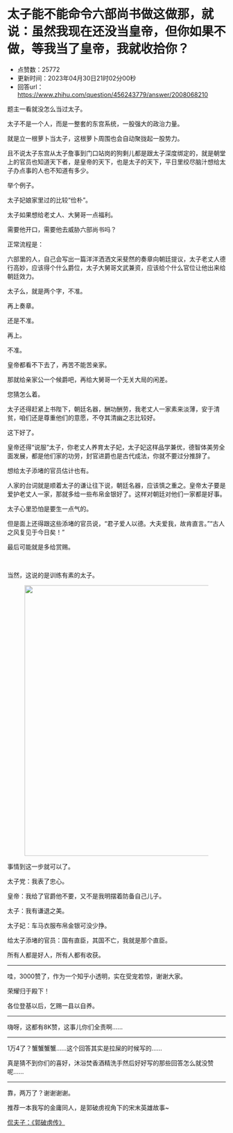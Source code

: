 # 太子能不能命令六部尚书做这做那，就说：虽然我现在还没当皇帝，但你如果不做，等我当了皇帝，我就收拾你？
- 点赞数：25772
- 更新时间：2023年04月30日21时02分00秒
- 回答url：https://www.zhihu.com/question/456243779/answer/2008068210
<body>
 <p data-pid="VBw8VhcV">题主一看就没怎么当过太子。</p>
 <p data-pid="7zZhTUza">太子不是一个人，而是一整套的东宫系统，一股强大的政治力量。</p>
 <p data-pid="zNASBKAw">就是立一根萝卜当太子，这根萝卜周围也会自动聚拢起一股势力。</p>
 <p data-pid="ZOodECXS">且不说太子东宫从太子詹事到门口站岗的狗剩儿都是跟太子深度绑定的，就是朝堂上的官员也知道天下者，是皇帝的天下，也是太子的天下，平日里绞尽脑汁想给太子办点事的人也不知道有多少。</p>
 <p data-pid="dH72UCpA">举个例子。</p>
 <p data-pid="wdBkNuOW">太子妃娘家里过的比较“俭朴”。</p>
 <p data-pid="5c98LFXT">太子如果想给老丈人、大舅哥一点福利。</p>
 <p data-pid="mluuQC4_">需要他开口，需要他去威胁六部尚书吗？</p>
 <p data-pid="6jHUSIjF">正常流程是：</p>
 <p data-pid="a6o3ZZ1F">六部里的人，自己会写出一篇洋洋洒洒文采斐然的奏章向朝廷提议，太子老丈人德行高妙，应该得个什么爵位，太子大舅哥文武兼资，应该给个什么官位让他出来给朝廷效力。</p>
 <p data-pid="oBUAjgKH">太子么，就是两个字，不准。</p>
 <p data-pid="YdUdzLdc">再上奏章。</p>
 <p data-pid="wyaIOsfM">还是不准。</p>
 <p data-pid="kZNVPTLR">再上。</p>
 <p data-pid="dduUbPOg">不准。</p>
 <p data-pid="HkKLmYn0">皇帝都看不下去了，再苦不能苦亲家。</p>
 <p data-pid="ZzUvzu3i">那就给亲家公一个候爵吧，再给大舅哥一个无关大局的闲差。</p>
 <p data-pid="KE2-zxNI">您猜怎么着。</p>
 <p data-pid="cJl-hwMm">太子还得赶紧上书陛下，朝廷名器，酬功酬劳，我老丈人一家素来淡薄，安于清贫，咱们还是尊重他们的意愿，不夺其清幽之志比较好。</p>
 <p data-pid="cga_isg_">这下好了。</p>
 <p data-pid="n8SmQ2Ih">皇帝还得“说服”太子，你老丈人养育太子妃，太子妃这样品学兼优，德智体美劳全面发展，都是他们家的功劳，封官进爵也是古代成法，你就不要过分推辞了。</p>
 <p data-pid="_-YUN1FR">想给太子添堵的官员估计也有。</p>
 <p data-pid="_5nWY7E7">人家的台词就是顺着太子的谦让往下说，朝廷名器，应该慎之重之。皇帝太子要是爱护老丈人一家，那就多给一些布帛金银好了。这样对朝廷对他们一家都是好事。</p>
 <p data-pid="AQxbZxzF">太子心里恐怕是要生一点气的。</p>
 <p data-pid="_jY-1vbD">但是面上还得跟这些添堵的官员说，“君子爱人以德。大夫爱我，故肯直言。”“古人之风复见于今日矣！”</p>
 <p data-pid="SyIYClSf">最后可能就是多给赏赐。</p>
 <p class="ztext-empty-paragraph"><br></p>
 <p data-pid="7LdaVKfa">当然，这说的是训练有素的太子。</p>
 <figure data-size="normal">
  <img src="https://pic1.zhimg.com/50/v2-d1a8f55ab808457cca952a04f1c643d6_720w.jpg?source=1940ef5c" data-caption="" data-size="normal" data-rawwidth="624" data-rawheight="421" data-original-token="v2-8097625cba9a54ba725a7116b2f1a27a" data-default-watermark-src="https://picx.zhimg.com/50/v2-c52ca046155a6195eaf75c6f00c217ee_720w.jpg?source=1940ef5c" class="origin_image zh-lightbox-thumb" width="624" data-original="https://pic1.zhimg.com/v2-d1a8f55ab808457cca952a04f1c643d6_r.jpg?source=1940ef5c">
 </figure>
 <p data-pid="_3PlwFDF">事情到这一步就可以了。</p>
 <p data-pid="t4fxMzSn">太子党：我表了忠心。</p>
 <p data-pid="J-AG-9Tp">皇帝：我给了官爵他不要，又不是我明摆着防备自己儿子。</p>
 <p data-pid="lyH9E-2A">太子：我有谦退之美。</p>
 <p data-pid="F8sUvFiP">太子妃：车马衣服布帛金银可没少挣。</p>
 <p data-pid="U8XD9FWj">给太子添堵的官员：国有直臣，其国不亡，我就是那个直臣。</p>
 <p data-pid="lli1_216">所有人都是好人，所有人都有收获。</p>
 <hr>
 <p data-pid="vKwM6rkC">哇，3000赞了，作为一个知乎小透明，实在受宠若惊，谢谢大家。</p>
 <p data-pid="npgLcUNC">荣耀归于殿下！</p>
 <p data-pid="iz6YOV-C">各位登基以后，乞赐一县以自养。</p>
 <hr>
 <p data-pid="mfeYMZ43">嗨呀，这都有8K赞，这事儿你们全责啊……</p>
 <hr>
 <p data-pid="jIsmDQkn">1万4了？蟹蟹蟹蟹……这个回答其实是拉屎的时候写的……</p>
 <p data-pid="Rq6xnST9">真是猜不到你们的喜好，沐浴焚香酒精洗手然后好好写的那些回答怎么就没赞呢……</p>
 <hr>
 <p data-pid="YsnaY0nB">靠，两万了？谢谢谢谢。</p>
 <p data-pid="rr1XUrWW">推荐一本我写的金庸同人，是郭破虏视角下的宋末英雄故事~</p>
 <p data-pid="GCylv1yi"><a href="https://zhuanlan.zhihu.com/p/551991602" class="internal">侃夫子：《郭破虏传》</a></p>
 <p></p>
</body>